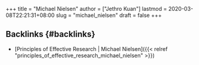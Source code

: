 +++
title = "Michael Nielsen"
author = ["Jethro Kuan"]
lastmod = 2020-03-08T22:21:31+08:00
slug = "michael_nielsen"
draft = false
+++

## Backlinks {#backlinks}

-   [Principles of Effective Research | Michael Nielsen]({{< relref "principles_of_effective_research_michael_nielsen" >}})
